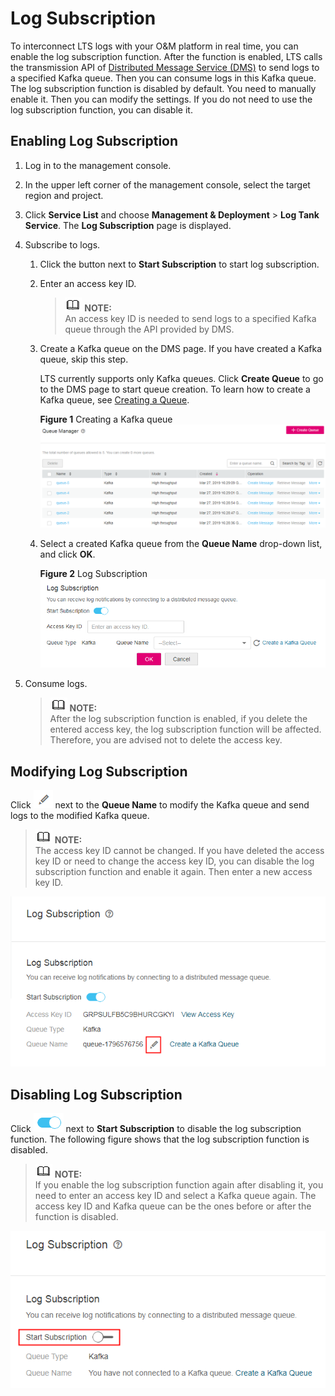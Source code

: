 # Log Subscription<a name="lts_01_0027"></a>

To interconnect LTS logs with your O&M platform in real time, you can enable the log subscription function. After the function is enabled, LTS calls the transmission API of  [Distributed Message Service \(DMS\)](https://docs.otc.t-systems.com/en-us/dms/index.html)  to send logs to a specified Kafka queue. Then you can consume logs in this Kafka queue. The log subscription function is disabled by default. You need to manually enable it. Then you can modify the settings. If you do not need to use the log subscription function, you can disable it.

## Enabling Log Subscription<a name="section7589131015416"></a>

1.  Log in to the management console.
2.  In the upper left corner of the management console, select the target region and project.
3.  Click  **Service List**  and choose  **Management & Deployment**  \>  **Log Tank Service**. The  **Log Subscription**  page is displayed.
4.  Subscribe to logs. 
    1.  Click the button next to  **Start Subscription**  to start log subscription.
    2.  Enter an access key ID.

        >![](public_sys-resources/icon-note.gif) **NOTE:**   
        >An access key ID is needed to send logs to a specified Kafka queue through the API provided by DMS.  

    3.  Create a Kafka queue on the DMS page. If you have created a Kafka queue, skip this step.

        LTS currently supports only Kafka queues. Click  **Create Queue**  to go to the DMS page to start queue creation. To learn how to create a Kafka queue, see  [Creating a Queue](https://docs.otc.t-systems.com/en-us/usermanual/dms/en-us_topic_0044827377.html).

        **Figure  1**  Creating a Kafka queue<a name="fig116251944093"></a>  
        ![](figures/creating-a-kafka-queue.png "creating-a-kafka-queue")

    4.  Select a created Kafka queue from the  **Queue Name**  drop-down list, and click  **OK**.

        **Figure  2**  Log Subscription<a name="fig1839612126106"></a>  
        ![](figures/log-subscription.png "log-subscription")



1.  Consume logs.

    >![](public_sys-resources/icon-note.gif) **NOTE:**   
    >After the log subscription function is enabled, if you delete the entered access key, the log subscription function will be affected. Therefore, you are advised not to delete the access key.  


## Modifying Log Subscription<a name="section119910161742"></a>

Click  ![](figures/en-us_image_0224007685.png)  next to the  **Queue Name**  to modify the Kafka queue and send logs to the modified Kafka queue.

>![](public_sys-resources/icon-note.gif) **NOTE:**   
>The access key ID cannot be changed. If you have deleted the access key ID or need to change the access key ID, you can disable the log subscription function and enable it again. Then enter a new access key ID.  

![](figures/en-us_image_0224007612.png)

## Disabling Log Subscription<a name="section1864713254423"></a>

Click  ![](figures/en-us_image_0224007636.png)  next to  **Start Subscription**  to disable the log subscription function. The following figure shows that the log subscription function is disabled.

>![](public_sys-resources/icon-note.gif) **NOTE:**   
>If you enable the log subscription function again after disabling it, you need to enter an access key ID and select a Kafka queue again. The access key ID and Kafka queue can be the ones before or after the function is disabled.  

![](figures/en-us_image_0224007694.png)

